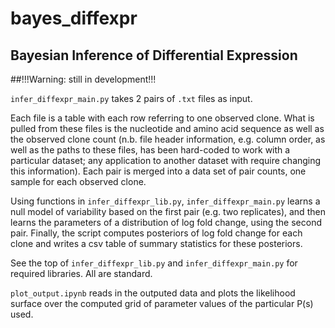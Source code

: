 # bayes_diffexpr
## Bayesian Inference of Differential Expression

##!!!Warning: still in development!!!

`infer_diffexpr_main.py` takes 2 pairs of `.txt` files as input. 

Each file is a table with each row referring to one observed clone. What is pulled from these files is the nucleotide and amino acid sequence as well as the observed clone count (n.b. file header information, e.g. column order, as well as the paths to these files, has been hard-coded to work with a particular dataset; any application to another dataset with require changing this information). Each pair is merged into a data set of pair counts, one sample for each observed clone.

Using functions in `infer_diffexpr_lib.py`, `infer_diffexpr_main.py` learns a null model of variability based on the first pair (e.g. two replicates), and then learns the parameters of a distribution of log fold change, using the second pair. Finally, the script computes posteriors of log fold change for each clone and writes a csv table of summary statistics for these posteriors.  

See the top of `infer_diffexpr_lib.py` and `infer_diffexpr_main.py` for required libraries. All are standard.

`plot_output.ipynb` reads in the outputed data and plots the likelihood surface over the computed grid of parameter values of the particular P(s) used.
